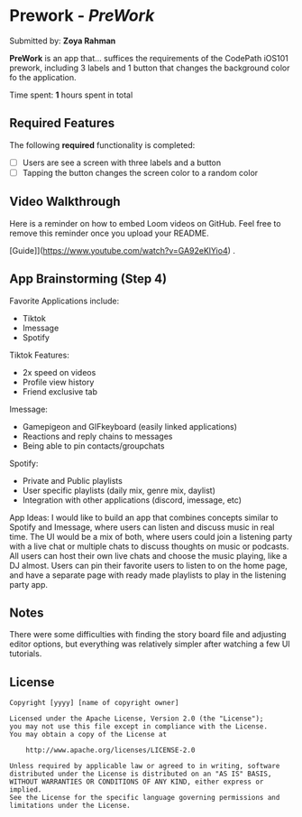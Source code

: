 # Prework - *PreWork*

Submitted by: **Zoya Rahman**

**PreWork** is an app that... suffices the requirements of the CodePath iOS101 prework, including 3 labels and 1 button that changes the background color fo the application.  

Time spent: **1** hours spent in total

## Required Features

The following **required** functionality is completed:

- [ ] Users are see a screen with three labels and a button
- [ ] Tapping the button changes the screen color to a random color
 
## Video Walkthrough

Here is a reminder on how to embed Loom videos on GitHub. Feel free to remove this reminder once you upload your README. 

[Guide]](https://www.youtube.com/watch?v=GA92eKlYio4) .

## App Brainstorming (Step 4)

Favorite Applications include:
- Tiktok
- Imessage
- Spotify

Tiktok Features:
- 2x speed on videos
- Profile view history
- Friend exclusive tab

Imessage:
- Gamepigeon and GIFkeyboard (easily linked applications)
- Reactions and reply chains to messages
- Being able to pin contacts/groupchats

Spotify:
- Private and Public playlists
- User specific playlists (daily mix, genre mix, daylist)
- Integration with other applications (discord, imessage, etc)

App Ideas:
I would like to build an app that combines concepts similar to Spotify and Imessage, where users can listen and discuss music in real time. The UI would be a mix of both, where users could join a listening party with a live chat or multiple chats to discuss thoughts on music or podcasts. All users can host their own live chats and choose the music playing, like a DJ almost. Users can pin their favorite users to listen to on the home page, and have a separate page with ready made playlists to play in the listening party app.

## Notes

There were some difficulties with finding the story board file and adjusting editor options, but everything was relatively simpler after watching a few UI tutorials. 

## License

    Copyright [yyyy] [name of copyright owner]

    Licensed under the Apache License, Version 2.0 (the "License");
    you may not use this file except in compliance with the License.
    You may obtain a copy of the License at

        http://www.apache.org/licenses/LICENSE-2.0

    Unless required by applicable law or agreed to in writing, software
    distributed under the License is distributed on an "AS IS" BASIS,
    WITHOUT WARRANTIES OR CONDITIONS OF ANY KIND, either express or implied.
    See the License for the specific language governing permissions and
    limitations under the License.
